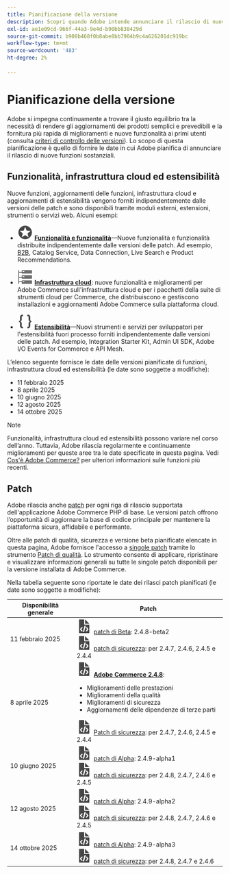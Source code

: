 ```yaml
---
title: Pianificazione della versione
description: Scopri quando Adobe intende annunciare il rilascio di nuove funzioni per Adobe Commerce.
exl-id: ae1e09cd-966f-44a3-9e4d-b90bb838429d
source-git-commit: b908b468f0b8abe8bb7904b9c4a626201dc919bc
workflow-type: tm+mt
source-wordcount: '483'
ht-degree: 2%

---
```



# Pianificazione della versione

Adobe si impegna continuamente a trovare il giusto equilibrio tra la necessità di rendere gli aggiornamenti dei prodotti semplici e prevedibili e la fornitura più rapida di miglioramenti e nuove funzionalità ai primi utenti (consulta [criteri di controllo delle versioni](versioning-policy.md)). Lo scopo di questa pianificazione è quello di fornire le date in cui Adobe pianifica di annunciare il rilascio di nuove funzioni sostanziali.

## Funzionalità, infrastruttura cloud ed estensibilità

Nuove funzioni, aggiornamenti delle funzioni, infrastruttura cloud e aggiornamenti di estensibilità vengono forniti indipendentemente dalle versioni delle patch e sono disponibili tramite moduli esterni, estensioni, strumenti o servizi web. Alcuni esempi:

- ![Icona funzionalità](../assets/icons/feature.svg) [**Funzionalità e funzionalità**](https://experienceleague.adobe.com/en/docs/commerce/user-guides/release-information/release-notes-all)—Nuove funzionalità e funzionalità distribuite indipendentemente dalle versioni delle patch. Ad esempio, [B2B](https://experienceleague.adobe.com/en/docs/commerce-admin/b2b/release-notes), Catalog Service, Data Connection, Live Search e Product Recommendations.

- ![Icona infrastruttura](../assets/icons/servers.svg) [**Infrastruttura cloud**](https://experienceleague.adobe.com/en/docs/commerce-on-cloud/user-guide/release-notes/cloud-tools-suite): nuove funzionalità e miglioramenti per Adobe Commerce sull&#39;infrastruttura cloud e per i pacchetti della suite di strumenti cloud per Commerce, che distribuiscono e gestiscono installazioni e aggiornamenti Adobe Commerce sulla piattaforma cloud.

- ![Icona Estensibilità](../assets/icons/brackets.svg) [**Estensibilità**](https://developer.adobe.com/commerce/extensibility/)—Nuovi strumenti e servizi per sviluppatori per l&#39;estensibilità fuori processo forniti indipendentemente dalle versioni delle patch. Ad esempio, Integration Starter Kit, Admin UI SDK, Adobe I/O Events for Commerce e API Mesh.

L’elenco seguente fornisce le date delle versioni pianificate di funzioni, infrastruttura cloud ed estensibilità (le date sono soggette a modifiche):

- 11 febbraio 2025
- 8 aprile 2025
- 10 giugno 2025
- 12 agosto 2025
- 14 ottobre 2025

>[!NOTE]
>
>Funzionalità, infrastruttura cloud ed estensibilità possono variare nel corso dell’anno. Tuttavia, Adobe rilascia regolarmente e continuamente miglioramenti per queste aree tra le date specificate in questa pagina. Vedi [Cos&#39;è Adobe Commerce?](https://business.adobe.com/products/magento/magento-commerce.html) per ulteriori informazioni sulle funzioni più recenti.

## Patch

Adobe rilascia anche [patch](versioning-policy.md#patch-release) per ogni riga di rilascio supportata dell&#39;applicazione Adobe Commerce PHP di base. Le versioni patch offrono l’opportunità di aggiornare la base di codice principale per mantenere la piattaforma sicura, affidabile e performante.

Oltre alle patch di qualità, sicurezza e versione beta pianificate elencate in questa pagina, Adobe fornisce l&#39;accesso a [singole patch](versioning-policy.md#individual-patch) tramite lo strumento [Patch di qualità](../tools/quality-patches-tool/usage.md). Lo strumento consente di applicare, ripristinare e visualizzare informazioni generali su tutte le singole patch disponibili per la versione installata di Adobe Commerce.

Nella tabella seguente sono riportate le date dei rilasci patch pianificati (le date sono soggette a modifiche):

<table>
<thead>
  <tr>
    <th>Disponibilità generale</th>
    <th>Patch</th>
  </tr>
</thead>
<tbody>
  <tr>
  <tr>
    <td>11 febbraio 2025</td>
    <td><img alt="Icona rilascio patch" src="../assets/icons/file-code.svg"></img> <a href="versioning-policy.md#beta-patch-release">patch di Beta</a>: 2.4.8-beta2<br><img alt="Icona rilascio patch" src="../assets/icons/file-code.svg"></img> <a href="release-notes/security/overview.md">patch di sicurezza</a>: per 2.4.7, 2.4.6, 2.4.5 e 2.4.4</td>
  </tr>
  <tr>
    <tr>
    <td>8 aprile 2025</td>
    <td><img alt="Icona rilascio patch" src="../assets/icons/file-code.svg"></img> <a href="release-notes/commerce/overview.md"><strong>Adobe Commerce 2.4.8</a></strong>:<ul><li>Miglioramenti delle prestazioni</li><li>Miglioramenti della qualità</li><li>Miglioramenti di sicurezza</li><li>Aggiornamenti delle dipendenze di terze parti</li></ul><img alt="Icona rilascio patch" src="../assets/icons/file-code.svg"></img> <a href="release-notes/security/overview.md">Patch di sicurezza</a>: per 2.4.7, 2.4.6, 2.4.5 e 2.4.4</td>
  </tr>
  <tr>
    <td>10 giugno 2025</td>
    <td><img alt="Icona rilascio patch" src="../assets/icons/file-code.svg"></img> <a href="versioning-policy.md#alpha-patch-release">patch di Alpha</a>: 2.4.9-alpha1<br><img alt="Icona rilascio patch" src="../assets/icons/file-code.svg"></img> <a href="release-notes/security/overview.md">patch di sicurezza</a>: per 2.4.8, 2.4.7, 2.4.6 e 2.4.5</td>
  </tr>
  <tr>
    <td>12 agosto 2025</td>
    <td><img alt="Icona rilascio patch" src="../assets/icons/file-code.svg"></img> <a href="versioning-policy.md#alpha-patch-release">patch di Alpha</a>: 2.4.9-alpha2<br><img alt="Icona rilascio patch" src="../assets/icons/file-code.svg"></img> <a href="release-notes/security/overview.md">patch di sicurezza</a>: per 2.4.8, 2.4.7, 2.4.6 e 2.4.5</td>
  </tr>
  <tr>
    <td>14 ottobre 2025</td>
    <td><img alt="Icona rilascio patch" src="../assets/icons/file-code.svg"></img> <a href="versioning-policy.md#alpha-patch-release">patch di Alpha</a>: 2.4.9-alpha3<br><img alt="Icona rilascio patch" src="../assets/icons/file-code.svg"></img> <a href="release-notes/security/overview.md">patch di sicurezza</a>: per 2.4.8, 2.4.7 e 2.4.6</td>
  </tr>
</tbody>
</table>